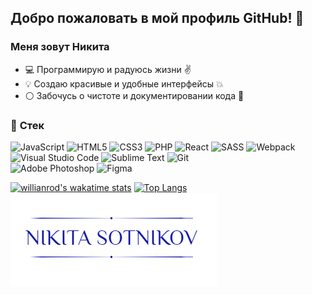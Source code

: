 ## **Добро пожаловать в мой профиль GitHub! :wave:**


### Меня зовут Никита

* :computer: Программирую и радуюсь жизни :v:
* :bulb: Создаю красивые и удобные интерфейсы :boom:
* :white_circle: Забочусь о чистоте и документировании кода :pencil:

### :wrench: **Стек** ###

![JavaScript](https://img.shields.io/badge/javascript-%23323330.svg?style=for-the-badge&logo=javascript&logoColor=%23F7DF1E)
![HTML5](https://img.shields.io/badge/html5-%23E34F26.svg?style=for-the-badge&logo=html5&logoColor=white)
![CSS3](https://img.shields.io/badge/css3-%231572B6.svg?style=for-the-badge&logo=css3&logoColor=white)
![PHP](https://img.shields.io/badge/php-%23777BB4.svg?style=for-the-badge&logo=php&logoColor=white)
![React](https://img.shields.io/badge/react-%2320232a.svg?style=for-the-badge&logo=react&logoColor=%2361DAFB)
![SASS](https://img.shields.io/badge/SASS-hotpink.svg?style=for-the-badge&logo=SASS&logoColor=white)
![Webpack](https://img.shields.io/badge/webpack-%238DD6F9.svg?style=for-the-badge&logo=webpack&logoColor=black)<br />
![Visual Studio Code](https://img.shields.io/badge/VisualStudioCode-0078d7.svg?style=for-the-badge&logo=visual-studio-code&logoColor=white)
![Sublime Text](https://img.shields.io/badge/sublime_text-%23575757.svg?style=for-the-badge&logo=sublime-text&logoColor=important)
![Git](https://img.shields.io/badge/git-%23F05033.svg?style=for-the-badge&logo=git&logoColor=white)<br />
![Adobe Photoshop](https://img.shields.io/badge/adobephotoshop-%2331A8FF.svg?style=for-the-badge&logo=adobephotoshop&logoColor=white)
![Figma](https://img.shields.io/badge/figma-%23F24E1E.svg?style=for-the-badge&logo=figma&logoColor=white)

[![willianrod's wakatime stats](https://github-readme-stats.vercel.app/api/wakatime?username=nsotnikov16)](https://github.com/anuraghazra/github-readme-stats)
[![Top Langs](https://github-readme-stats.vercel.app/api/top-langs/?username=nsotnikov16&layout=compact)](https://github.com/anuraghazra/github-readme-stats)
![Логотип](https://github.com/nsotnikov16/nsotnikov16/blob/main/logo.png "Мой логотип")
